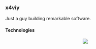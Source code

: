 ### x4viy

Just a guy  building remarkable software.

 #### Technologies
 
<p align="center">
  <a href="https://skillicons.dev">
    <img src="https://skillicons.dev/icons?i=mysql,java,js,css,html" />
  </a>
</p>
